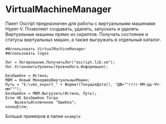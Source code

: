 # VirtualMachineManager

  Пакет Oscript предназначен для работы с виртуальными машинами Hyper-V.
 Позволяет создавать, удалять, запускать и удалять Виртуальные машины прямо из скриптов.
 Получать состояние и статусы виртуальных машин, а также выгружать в отдельный каталог.

```
#Использовать VirtualMachineManager
#Использовать logos

Лог = Логирование.ПолучитьЛог("oscript.lib.vm");
Лог.УстановитьУровень(УровниЛога.Информация);

БезОшибок = Истина;
МВМ = Новый МенеджерВиртуальныхМашин;
Путь = "E:\vms_export_" + Формат(ТекущаяДата(), "ДФ=""гггг-ММ-дд-ЧЧ-мм""");
БезОшибок = МВМ.Выгрузить(Истина, Путь);
Если НЕ БезОшибок Тогда
	ВызватьИсключение "Ошибка";
конецЕсли;
```
Больше примеров в папке `example`

